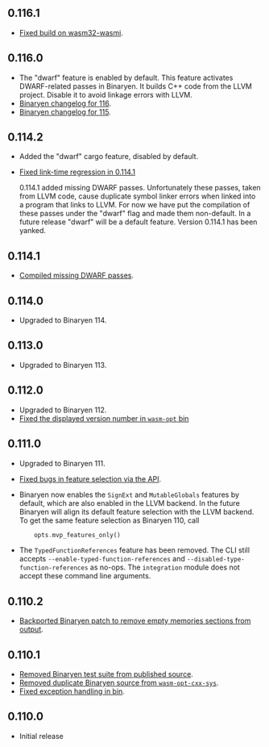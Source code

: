 ## 0.116.1

- [Fixed build on wasm32-wasmi](https://github.com/brson/wasm-opt-rs/pull/165).

## 0.116.0

- The "dwarf" feature is enabled by default.
  This feature activates DWARF-related passes in Binaryen.
  It builds C++ code from the LLVM project.
  Disable it to avoid linkage errors with LLVM.
- [Binaryen changelog for 116](https://github.com/WebAssembly/binaryen/blob/main/CHANGELOG.md#v116).
- [Binaryen changelog for 115](https://github.com/WebAssembly/binaryen/blob/main/CHANGELOG.md#v115).

## 0.114.2

- Added the "dwarf" cargo feature, disabled by default.
- [Fixed link-time regression in 0.114.1](https://github.com/brson/wasm-opt-rs/issues/154)

  0.114.1 added missing DWARF passes. Unfortunately these passes, taken from
  LLVM code, cause duplicate symbol linker errors when linked into a program
  that links to LLVM. For now we have put the compilation of these passes under
  the "dwarf" flag and made them non-default. In a future release "dwarf" will
  be a default feature. Version 0.114.1 has been yanked.

## 0.114.1

- [Compiled missing DWARF passes](https://github.com/brson/wasm-opt-rs/pull/151).

## 0.114.0

- Upgraded to Binaryen 114.

## 0.113.0

- Upgraded to Binaryen 113.

## 0.112.0

- Upgraded to Binaryen 112.
- [Fixed the displayed version number in `wasm-opt` bin](https://github.com/brson/wasm-opt-rs/pull/133)

## 0.111.0

- Upgraded to Binaryen 111.
- [Fixed bugs in feature selection via the API](https://github.com/brson/wasm-opt-rs/issues/123).
- Binaryen now enables the `SignExt` and `MutableGlobals` features by default,
  which are also enabled in the LLVM backend.
  In the future Binaryen will align its default feature selection with the LLVM backend.
  To get the same feature selection as Binaryen 110, call

  ```rust
      opts.mvp_features_only()
  ```
- The `TypedFunctionReferences` feature has been removed. The CLI still accepts
  `--enable-typed-function-references` and `--disabled-type-function-references`
  as no-ops. The `integration` module does not accept these command line arguments.

## 0.110.2

- [Backported Binaryen patch to remove empty memories sections from output](https://github.com/brson/wasm-opt-rs/pull/111).

## 0.110.1

- [Removed Binaryen test suite from published source](https://github.com/brson/wasm-opt-rs/issues/98).
- [Removed duplicate Binaryen source from `wasm-opt-cxx-sys`](https://github.com/brson/wasm-opt-rs/pull/90).
- [Fixed exception handling in bin](https://github.com/brson/wasm-opt-rs/issues/89).

## 0.110.0

- Initial release

